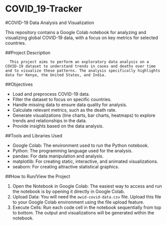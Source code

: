 # COVID_19-Tracker
#COVID-19 Data Analysis and Visualization

This repository contains a Google Colab notebook for analyzing and visualizing global COVID-19 data, with a focus on key metrics for selected countries.

##Project Description

      This project aims to perform an exploratory data analysis on a COVID-19 dataset to understand trends in cases and deaths over time and to visualize these patterns. The analysis specifically highlights data for Kenya, the United States, and India.

##Objectives

*   Load and preprocess COVID-19 data.
*   Filter the dataset to focus on specific countries.
*   Handle missing data to ensure data quality for analysis.
*   Calculate relevant metrics, such as the death rate.
*   Generate visualizations (line charts, bar charts, heatmaps) to explore trends and relationships in the data.
*   Provide insights based on the data analysis.

##Tools and Libraries Used

*   Google Colab: The environment used to run the Python notebook.
*   Python: The programming language used for the analysis.
*   pandas: For data manipulation and analysis.
*   matplotlib: For creating static, interactive, and animated visualizations.
*   seaborn: For creating attractive statistical graphics.

##How to Run/View the Project

1.  Open the Notebook in Google Colab: The easiest way to access and run the notebook is by opening it directly in Google Colab.
2.  Upload Data: You will need the `owid-covid-data.csv` file. Upload this file to your Google Colab environment using the file upload feature.
3.  Execute Cells: Run each code cell in the notebook sequentially from top to bottom. The output and visualizations will be generated within the notebook.


